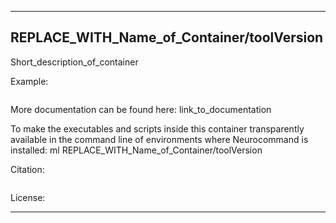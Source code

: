 
----------------------------------
## REPLACE_WITH_Name_of_Container/toolVersion ##
Short_description_of_container

Example:
```
```

More documentation can be found here: link_to_documentation

To make the executables and scripts inside this container transparently available in the command line of environments where Neurocommand is installed: ml REPLACE_WITH_Name_of_Container/toolVersion

Citation:
```

```

License: 

----------------------------------
